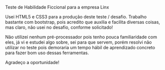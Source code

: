 Teste de Habilidade Ficcional para a empresa Linx

Usei HTML5 e CSS3 para a produção deste teste / desafio.
Trabalho bastante com bootstrap, pois acredito que auxilia e facilita diversas coisas, mas claro, não usei no desafio, conforme solicitado!

Não utilizei nenhum pré-processador pois tenho pouca familiaridade com eles, já vi e estudei algo sobre, sei para que servem, porém resolvi não utilizar no teste pois demoraria um tempo hábil de aprendizado concreto para fazer bom uso dessas ferramentas.

Agradeço a oportunidade!
